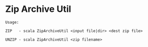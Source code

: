 Zip Archive Util
================

    Usage:

    ZIP   - scala ZipArchiveUtil <input file|dir> <dest zip file>

    UNZIP - scala ZipArchiveUtil <zip filename>
